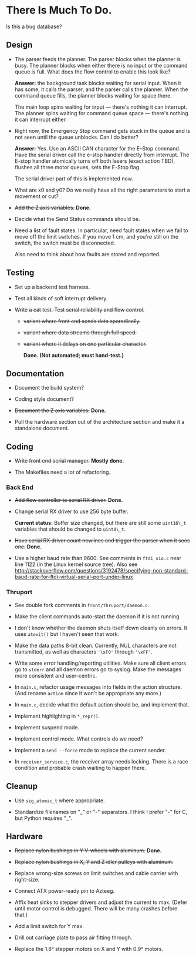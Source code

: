 # There Is Much To Do.

Is this a bug database?


## Design


* The parser feeds the planner.  The parser blocks when the planner is
  busy.  The planner blocks when either there is no input or the
  command queue is full.  What does the flow control to enable this
  look like?

  **Answer:** the background task blocks waiting for serial input.
  When it has some, it calls the parser, and the parser calls the
  planner.  When the command queue fills, the planner blocks waiting
  for space there.

  The main loop spins waiting for input &mdash; there's nothing it can
  interrupt.  The planner spins waiting for command queue space
  &mdash; there's nothing it can interrupt either.


* Right now, the Emergency Stop command gets stuck in the queue and is
  not seen until the queue unblocks.  Can I do better?

  **Answer:** Yes.  Use an ASCII CAN character for the E-Stop command.
  Have the serial driver call the e-stop handler directly from
  interrupt.  The E-stop handler atomically turns off both lasers
  (exact action TBD), flushes all three motor queues, sets the E-Stop
  flag.

  The serial driver part of this is implemented now.


* What are x0 and y0?  Do we really have all the right parameters to
  start a movement or cut?


* <strike>Add the Z axis variables.</strike> **Done.**


* Decide what the Send Status commands should be.


* Need a list of fault  states.  In particular, need fault states when
  we  fail to move  off the  limit switches.   If you  move 1  cm, and
  you're still on the switch, the switch must be disconnected.

  Also need to think about how faults are stored and reported.


## Testing

+ Set up a backend test harness.

* Test all kinds of soft interrupt delivery.

+ <strike>Write a cat test.  Test serial reliability and flow control.

  - variant where front end sends data sporadically.
  - variant where data streams through full speed.
  - variant where it delays on one particular character.

    </strike>  **Done.  (Not automated; must hand-test.)**

## Documentation

* Document the build system?

* Coding style document?

* <strike>Document the Z axis variables.</strike>  **Done.**

* Pull the hardware section out of the architecture section and make
  it a standalone document.

## Coding

* <strike>Write front end serial manager.</strike> **Mostly done.**

* The Makefiles need a lot of refactoring.


### Back End

* <strike>Add flow controller to serial RX driver.</strike> **Done.**

* Change serial RX driver to use 256 byte buffer.

    **Current status:** Buffer size changed, but there are still some `uint16\_t` variables that should be changed to `uint8\_t`.

* <strike>Have serial RX driver count newlines and trigger the parser
  when it sees one.</strike> **Done.**

* Use a higher baud rate than 9600.  See comments in `ftdi_sio.c` near
  line 1122 (in the Linux kernel source tree).  Also see
  http://stackoverflow.com/questions/3192478/specifying-non-standard-baud-rate-for-ftdi-virtual-serial-port-under-linux


### Thruport

* See double fork comments in `front/thruport/daemon.c`.

* Make the client commands auto-start the daemon if it is not running.

* I don't know whether the daemon shuts itself down cleanly on errors.
  It uses `atexit()` but I haven't seen that work.

* Make the data paths 8-bit clean.  Currently, NUL characters are not
  transmitted, as well as characters `'\xF0'` through `'\xFF'`.

* Write some error handling/reporting utilities.  Make sure all client
  errors go to `stderr` and all daemon errors go to syslog.  Make the
  messages more consistent and user-centric.

* In `main.c`, refactor usage messages into fields in the action
  structure.  (And rename `action` since it won't be appropriate any
  more.)

* In `main.c`, decide what the default action should be, and implement
  that.

* Implement highlighting in `*_repr()`.

* Implement suspend mode.

* Implement control mode.  What controls do we need?

* Implement a `send --force` mode to replace the current sender.

* In `receiver_service.c`, the receiver array needs locking.  There is
  a race condition and probable crash waiting to happen there.

## Cleanup

* Use `sig_atomic_t` where appropriate.

* Standardize filenames on "\_" or "-" separators.  I think I prefer
  "-" for C, but Python requires "\_".


## Hardware

* <strike>Replace nylon bushings in Y V-wheels with aluminum.</strike>
    **Done.**

* <strike>Replace nylon bushings in X, Y and Z idler pulleys with
  aluminum.</strike>

* Replace wrong-size screws on limit switches and cable carrier with
  right-size.

* Connect ATX power-ready pin to Azteeg.

* Affix heat sinks to stepper drivers and adjust the current to max.
  (Defer until motor control is debugged.  There will be many crashes
  before that.)

* Add a limit switch for Y max.

* Drill out carriage plate to pass air fitting through.

* Replace the 1.8&deg; stepper motors on X and Y with 0.9&deg; motors.
